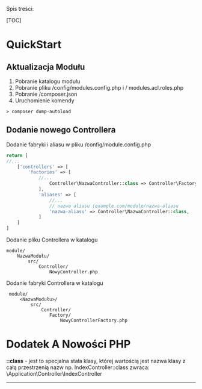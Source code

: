 Spis treści:

[TOC]

QuickStart
==========

Aktualizacja Modułu
-------------------
 1. Pobranie katalogu modułu
 2. Pobranie pliku /config/modules.config.php i / modules.acl.roles.php
 3. Pobranie /composer.json
 4. Uruchomienie komendy

```
> composer dump-autoload
```

Dodanie nowego Controllera
--------------------------

Dodanie fabryki i aliasu w pliku <M>/config/module.config.php

```php
return [
//...
	['controllers' => [
		'factories' => [
	        //...
	            Controller\NazwaController::class => Controller\Factory\NazwaControllerFactory::class,
	        ],
	        'aliases' => [
		        //...
		        // nazwa aliasu (example.com/module/nazwa-aliasu
	            'nazwa-aliasu' => Controller\NazwaController::class,
	        ]
	]
]
```

  

Dodanie pliku Controllera w katalogu

	module/
		NazwaModułu/
			src/
				Controller/
					NowyController.php	
					
				

Dodanie fabryki Controllera w katalogu

	 module/
		 <NazwaModułu>/
			 src/			 
				 Controller/
					Factory/
						NowyControllerFactory.php	
					



Dodatek A Nowości PHP
=====================

**::class** - jest to specjalna stała klasy, której wartością jest nazwa klasy z całą przestrzenią nazw np. IndexController::class zwraca: \Application\Controller\IndexController


----



